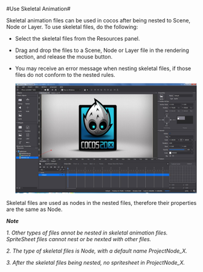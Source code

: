 #Use Skeletal Animation#

Skeletal animation files can be used in cocos after being nested to Scene, Node or Layer. To use skeletal files, do the following: 

- Select the skeletal files from the Resources panel. 

- Drag and drop the files to a Scene, Node or Layer file in the rendering section, and release the mouse button. 

- You may receive an error message when nesting skeletal files, if those files do not conform to the nested rules. 

   ![Image](res_en/tuo.jpg)

Skeletal files are used as nodes in the nested files, therefore their properties are the same as Node. 

***Note***

*1. Other types of files annot be nested in skeletal animation files. SpriteSheet  files cannot nest or be nexted with other files.*

*2. The  type of skeletal files is Node, with a default name ProjectNode_X.*

*3. After the skeletal files being nested, no spritesheet in ProjectNode_X.*